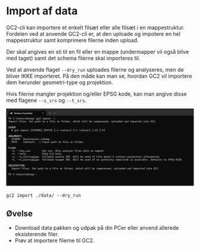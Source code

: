 # Import af data

GC2-cli kan importere et enkelt filsæt eller alle filsæt i en mappestruktur. Fordelen ved at anvende GC2-cli er, at den uploade og impotere en hel mappestruktur samt komprimere filerne inden upload.

Der skal angives en sti til en fil eller en mappe (undermapper vil også blive med taget) samt det schema filerne skal importeres til.

Ved at anvende flaget `--dry_run` uploades filerne og analyseres, men de bliver IKKE importeret. På den måde kan man se, hvordan GC2 vil importere dem herunder geometri-type og projektion.

Hvis filerne mangler projektion og/eller EPSG kode, kan man angive disse med flagene `--s_srs` og `--t_srs`.

![gc2 --help](../assets/terminal5.png)

```shell
gc2 import ./data/ --dry_run
```

## Øvelse

- Download data pakken og udpak på din PCer eller anvend allerede eksisterende filer.
- Prøv at importere filerne til GC2.


